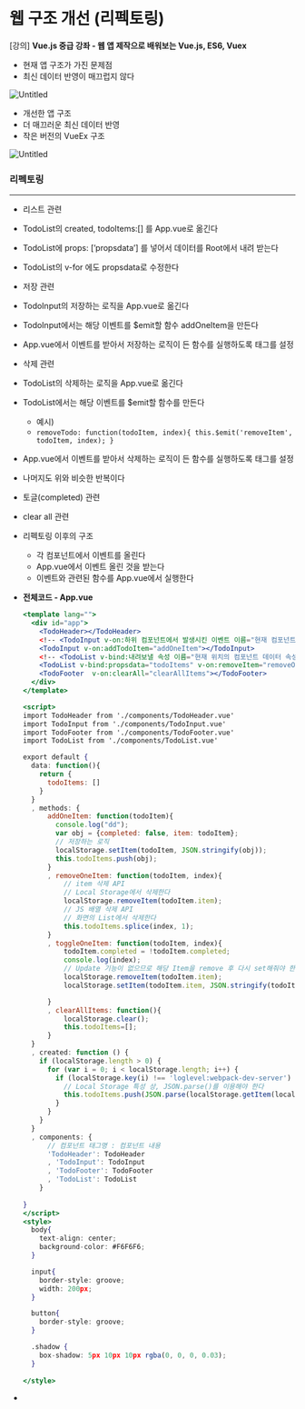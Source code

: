 # 웹 구조 개선 (리펙토링)

[강의] ****Vue.js 중급 강좌 - 웹 앱 제작으로 배워보는 Vue.js, ES6, Vuex****

- 현재 앱 구조가 가진 문제점
- 최신 데이터 반영이 매끄럽지 않다

![Untitled](%E1%84%8B%E1%85%B0%E1%86%B8%20%E1%84%80%E1%85%AE%E1%84%8C%E1%85%A9%20%E1%84%80%E1%85%A2%E1%84%89%E1%85%A5%E1%86%AB%20(%E1%84%85%E1%85%B5%E1%84%91%E1%85%A6%E1%86%A8%E1%84%90%E1%85%A9%E1%84%85%E1%85%B5%E1%86%BC)%20a938c36a30c8496b9f799d4a1318f74d/Untitled.png)

- 개선한 앱 구조
- 더 매끄러운 최신 데이터 반영
- 작은 버전의 VueEx 구조

![Untitled](%E1%84%8B%E1%85%B0%E1%86%B8%20%E1%84%80%E1%85%AE%E1%84%8C%E1%85%A9%20%E1%84%80%E1%85%A2%E1%84%89%E1%85%A5%E1%86%AB%20(%E1%84%85%E1%85%B5%E1%84%91%E1%85%A6%E1%86%A8%E1%84%90%E1%85%A9%E1%84%85%E1%85%B5%E1%86%BC)%20a938c36a30c8496b9f799d4a1318f74d/Untitled%201.png)

### 리펙토링

---

- 리스트 관련
- TodoList의 created, todoItems:[] 를 App.vue로 옮긴다
- TodoList에 props: [’propsdata’] 를 넣어서 데이터를 Root에서 내려 받는다
- TodoList의 v-for 에도 propsdata로 수정한다

- 저장 관련
- TodoInput의 저장하는 로직을 App.vue로 옮긴다
- TodoInput에서는 해당 이벤트를 $emit할 함수 addOneItem을 만든다
- App.vue에서 이벤트를 받아서 저장하는 로직이 든 함수를 실행하도록 태그를 설정

- 삭제 관련
- TodoList의 삭제하는 로직을 App.vue로 옮긴다
- TodoList에서는 해당 이벤트를 $emit할 함수를 만든다
    - 예시)
    - `removeTodo: function(todoItem, index){
                this.$emit('removeItem', todoItem, index);
            }`
- App.vue에서 이벤트를 받아서 삭제하는 로직이 든 함수를 실행하도록 태그를 설정

- 나머지도 위와 비슷한 반복이다
- 토글(completed) 관련
- clear all 관련

- 리펙토링 이후의 구조
    - 각 컴포넌트에서 이벤트를 올린다
    - App.vue에서 이벤트 올린 것을 받는다
    - 이벤트와 관련된 함수를 App.vue에서 실행한다

- **전체코드 - App.vue**
    
    ```jsx
    <template lang="">
      <div id="app">
        <TodoHeader></TodoHeader>
        <!-- <TodoInput v-on:하위 컴포넌트에서 발생시킨 이벤트 이름="현재 컴포넌트의 메서드 명"></TodoInput> -->
        <TodoInput v-on:addTodoItem="addOneItem"></TodoInput>
        <!-- <TodoList v-bind:내려보낼 속성 이름="현재 위치의 컴포넌트 데이터 속성"></TodoList> -->
        <TodoList v-bind:propsdata="todoItems" v-on:removeItem="removeOneItem" v-on:toggleItem="toggleOneItem"></TodoList>
        <TodoFooter  v-on:clearAll="clearAllItems"></TodoFooter>
      </div>
    </template>
    
    <script>
    import TodoHeader from './components/TodoHeader.vue'
    import TodoInput from './components/TodoInput.vue'
    import TodoFooter from './components/TodoFooter.vue'
    import TodoList from './components/TodoList.vue'
    
    export default { 
      data: function(){
        return {
          todoItems: []
        }
      }
      , methods: {
          addOneItem: function(todoItem){
            console.log("dd");
            var obj = {completed: false, item: todoItem};
            // 저장하는 로직
            localStorage.setItem(todoItem, JSON.stringify(obj));
            this.todoItems.push(obj);
          }
          , removeOneItem: function(todoItem, index){
              // item 삭제 API 
              // Local Storage에서 삭제한다
              localStorage.removeItem(todoItem.item);
              // JS 배열 삭제 API 
              // 화면의 List에서 삭제한다
              this.todoItems.splice(index, 1);
          }
          , toggleOneItem: function(todoItem, index){
              todoItem.completed = !todoItem.completed; 
              console.log(index);
              // Update 기능이 없으므로 해당 Item을 remove 후 다시 set해줘야 한다
              localStorage.removeItem(todoItem.item);
              localStorage.setItem(todoItem.item, JSON.stringify(todoItem));
    
          }
          , clearAllItems: function(){
              localStorage.clear();
              this.todoItems=[];
          }
      }
      , created: function () {
        if (localStorage.length > 0) {
          for (var i = 0; i < localStorage.length; i++) {
            if (localStorage.key(i) !== 'loglevel:webpack-dev-server') {
              // Local Storage 특성 상, JSON.parse()를 이용해야 한다
              this.todoItems.push(JSON.parse(localStorage.getItem(localStorage.key(i))));
            }
          }
        }
      }
      , components: {
          // 컴포넌트 태그명 : 컴포넌트 내용
          'TodoHeader': TodoHeader
          , 'TodoInput': TodoInput
          , 'TodoFooter': TodoFooter
          , 'TodoList': TodoList
        }
      
    }
    </script>
    <style>
      body{
        text-align: center;
        background-color: #F6F6F6;
      }
    
      input{
        border-style: groove;
        width: 200px;
      }
    
      button{
        border-style: groove;
      }
    
      .shadow {
        box-shadow: 5px 10px 10px rgba(0, 0, 0, 0.03);
      }
      
    </style>
    ```
    
- <template>의 태그에서 이벤트 받아서 실행하는 코드가 추가되었고
- <script>의 methods에 각각의 실행 함수 코드가 추가되었다

## alert( ) 디자인

---

### 모달 컴포넌트 등록

• [모달 코드 안내 링크](https://v2.vuejs.org/v2/examples/modal.html)

- 링크에서 기능을 미리 사용해보고 가져온다
- <transition> 태그 내부만 복사해온다

![Untitled](%E1%84%8B%E1%85%B0%E1%86%B8%20%E1%84%80%E1%85%AE%E1%84%8C%E1%85%A9%20%E1%84%80%E1%85%A2%E1%84%89%E1%85%A5%E1%86%AB%20(%E1%84%85%E1%85%B5%E1%84%91%E1%85%A6%E1%86%A8%E1%84%90%E1%85%A9%E1%84%85%E1%85%B5%E1%86%BC)%20a938c36a30c8496b9f799d4a1318f74d/Untitled%202.png)

- 폴더 생성 : components > common
- 파일 생성 : components > common > Modal.vue

- <transition> 태그 내부만 복사해온 것을 <template> 태그에 넣는다
- 위 사이트의 CSS를 모두 복사해 <style>에 넣는다

- TodoInput.vue에 컴포넌트 항목 추가
    - Modal.vue를 하위 컴포넌트로 설정한다
    
    ```
    , components: {
            Modal : Modal
        }
    ```
    
- TodoInput.vue에 import 추가
    - *`import* Modal *from* './common/Modal.vue'`

- 공식 사이트에서<modal> 부분을 가져온다
- 단 우리 쪽에 맞춰서 태그를 <Modal>로 해준다. 대문자로 변경한 것

```jsx
<Modal v-if="showModal" @close="showModal = false">
	<h3 slot="header">custom header</h3>
</Modal>
```

### 공식문서 사용

- *리스트 아이템 트랜지션 효과*
    - [Enter/Leave & List Transitions — Vue.js (vuejs.org)](https://v2.vuejs.org/v2/guide/transitions.html#List-Entering-Leaving-Transitions)
    - CSS 다 적용해주고
    - <Transition> 태그로 원하는 부분 감싸주면 된다
    - 천천히 To-do LIst에 추가되는 효과가 생긴다

![Untitled](%E1%84%8B%E1%85%B0%E1%86%B8%20%E1%84%80%E1%85%AE%E1%84%8C%E1%85%A9%20%E1%84%80%E1%85%A2%E1%84%89%E1%85%A5%E1%86%AB%20(%E1%84%85%E1%85%B5%E1%84%91%E1%85%A6%E1%86%A8%E1%84%90%E1%85%A9%E1%84%85%E1%85%B5%E1%86%BC)%20a938c36a30c8496b9f799d4a1318f74d/Untitled%203.png)